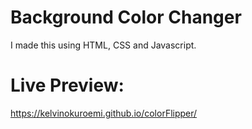 
# Background Color Changer

I made this using HTML, CSS and Javascript.

# Live Preview:
https://kelvinokuroemi.github.io/colorFlipper/
